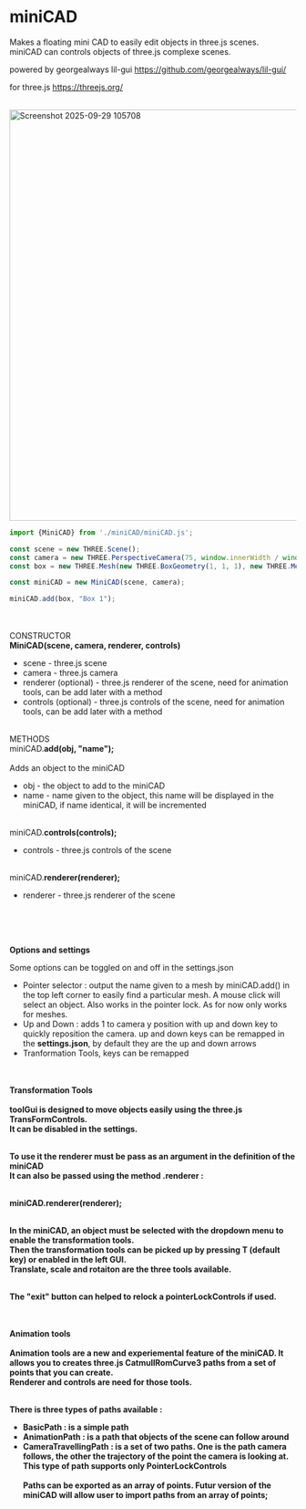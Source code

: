 # miniCAD
Makes a floating mini CAD to easily edit objects in three.js scenes.<br/>
miniCAD can controls objects of three.js complexe scenes.

powered by georgealways  lil-gui
https://github.com/georgealways/lil-gui/

for three.js
https://threejs.org/
<br/><br/>

<img width="1413" height="721" alt="Screenshot 2025-09-29 105708" src="https://github.com/user-attachments/assets/c0e3f4ff-5b3f-4906-b3e2-349f348cc00b" />



```js
import {MiniCAD} from './miniCAD/miniCAD.js';

const scene = new THREE.Scene();
const camera = new THREE.PerspectiveCamera(75, window.innerWidth / window.innerHeight, 1, 1000);
const box = new THREE.Mesh(new THREE.BoxGeometry(1, 1, 1), new THREE.MeshBasicMaterial({color: 0xffffff}));

const miniCAD = new MiniCAD(scene, camera);

miniCAD.add(box, "Box 1");
```
<br/><br/>
CONSTRUCTOR<br/>
**MiniCAD(scene, camera, renderer, controls)**
- scene - three.js scene
- camera - three.js camera
- renderer (optional) - three.js renderer of the scene, need for animation tools, can be add later with a method
- controls (optional) - three.js controls of the scene, need for animation tools, can be add later with a method
<br/><br>

METHODS<br/>
miniCAD.**add(obj, "name");**
<br/><br/>Adds an object to the miniCAD

- obj - the object to add to the miniCAD
- name - name given to the object, this name will be displayed in the miniCAD, if name identical, it will be incremented
<br/><br/>

miniCAD.**controls(controls);**

- controls - three.js controls of the scene
<br/><br/>

miniCAD.**renderer(renderer);**

- renderer - three.js renderer of the scene
<br/>

<br/><br/>
**Options and settings**

Some options can be toggled on and off in the settings.json
- Pointer selector : output the name given to a mesh by miniCAD.add() in the top left corner to easily find a particular mesh.
  A mouse click will select an object. Also works in the pointer lock.
  As for now only works for meshes.
- Up and Down : adds 1 to camera y position with up and down key to quickly reposition the camera.
  up and down keys can be remapped in the **settings.json**, by default they are the up and down arrows
- Tranformation Tools, keys can be remapped

<br><br>
<b>Transformation Tools<br><br>
toolGui is designed to move objects easily using the three.js TransFormControls.<br>
It can be disabled in the settings.<br><br>

To use it the renderer must be pass as an argument in the definition of the miniCAD<br>
It can also be passed using the method .renderer :<br><br>

miniCAD.**renderer(renderer);**<br><br>

In the miniCAD, an object must be selected with the dropdown menu to enable the transformation tools.<br>
Then the transformation tools can be picked up by pressing T (default key) or enabled in the left GUI.<br>
Translate, scale and rotaiton are the three tools available.<br><br>

The "exit" button can helped to relock a pointerLockControls if used.

<br><br>
<b>Animation tools<br><br>
Animation tools are a new and experiemental feature of the miniCAD. It allows you to creates three.js CatmullRomCurve3 paths from a set of points that you
can create.<br>
Renderer and controls are need for those tools. <br><br>

There is three types of paths available :
- BasicPath : is a simple path
- AnimationPath : is a path that objects of the scene can follow around
- CameraTravellingPath : is a set of two paths. One is the path camera follows, the other the trajectory of the point the camera is looking at. This type of path supports only PointerLockControls
<br><br>
Paths can be exported as an array of points. Futur version of the miniCAD will allow user to import paths from an array of points;



